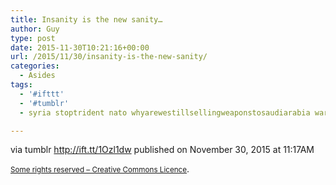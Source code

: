 ```yaml
---
title: Insanity is the new sanity…
author: Guy
type: post
date: 2015-11-30T10:21:16+00:00
url: /2015/11/30/insanity-is-the-new-sanity/
categories:
  - Asides
tags:
  - '#ifttt'
  - '#tumblr'
  - syria stoptrident nato whyarewestillsellingweaponstosaudiarabia warispeace freedomisslavery freesnowdenmanningassange

---
```

via tumblr http://ift.tt/1Ozl1dw published on November 30, 2015 at 11:17AM

<small><a href="http://ift.tt/1gAEAkt" target="_blank">Some rights reserved &#8211; Creative Commons Licence</a></small>.